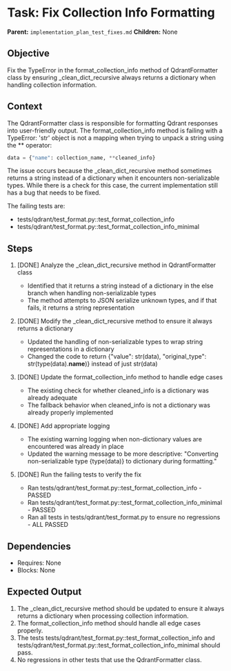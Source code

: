 # Task: Fix Collection Info Formatting
**Parent:** `implementation_plan_test_fixes.md`
**Children:** None

## Objective
Fix the TypeError in the format_collection_info method of QdrantFormatter class by ensuring _clean_dict_recursive always returns a dictionary when handling collection information.

## Context
The QdrantFormatter class is responsible for formatting Qdrant responses into user-friendly output. The format_collection_info method is failing with a TypeError: 'str' object is not a mapping when trying to unpack a string using the ** operator:

```python
data = {"name": collection_name, **cleaned_info}
```

The issue occurs because the _clean_dict_recursive method sometimes returns a string instead of a dictionary when it encounters non-serializable types. While there is a check for this case, the current implementation still has a bug that needs to be fixed.

The failing tests are:
- tests/qdrant/test_format.py::test_format_collection_info
- tests/qdrant/test_format.py::test_format_collection_info_minimal

## Steps
1. [DONE] Analyze the _clean_dict_recursive method in QdrantFormatter class
   - Identified that it returns a string instead of a dictionary in the else branch when handling non-serializable types
   - The method attempts to JSON serialize unknown types, and if that fails, it returns a string representation

2. [DONE] Modify the _clean_dict_recursive method to ensure it always returns a dictionary
   - Updated the handling of non-serializable types to wrap string representations in a dictionary
   - Changed the code to return {"value": str(data), "original_type": str(type(data).__name__)} instead of just str(data)

3. [DONE] Update the format_collection_info method to handle edge cases
   - The existing check for whether cleaned_info is a dictionary was already adequate
   - The fallback behavior when cleaned_info is not a dictionary was already properly implemented

4. [DONE] Add appropriate logging
   - The existing warning logging when non-dictionary values are encountered was already in place
   - Updated the warning message to be more descriptive: "Converting non-serializable type {type(data)} to dictionary during formatting."

5. [DONE] Run the failing tests to verify the fix
   - Ran tests/qdrant/test_format.py::test_format_collection_info - PASSED
   - Ran tests/qdrant/test_format.py::test_format_collection_info_minimal - PASSED
   - Ran all tests in tests/qdrant/test_format.py to ensure no regressions - ALL PASSED

## Dependencies
- Requires: None
- Blocks: None

## Expected Output
1. The _clean_dict_recursive method should be updated to ensure it always returns a dictionary when processing collection information.
2. The format_collection_info method should handle all edge cases properly.
3. The tests tests/qdrant/test_format.py::test_format_collection_info and tests/qdrant/test_format.py::test_format_collection_info_minimal should pass.
4. No regressions in other tests that use the QdrantFormatter class.
